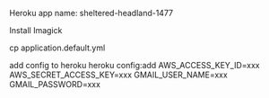 Heroku app name: sheltered-headland-1477

Install Imagick

cp application.default.yml

add config to heroku
heroku config:add AWS_ACCESS_KEY_ID=xxx AWS_SECRET_ACCESS_KEY=xxx GMAIL_USER_NAME=xxx GMAIL_PASSWORD=xxx